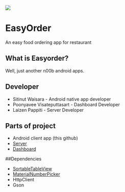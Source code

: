 ![](https://raw.githubusercontent.com/maxmacstn/EasyOrder-Android-Client/master/images/git_header1.png?token=AS27iSJKiGgsbMpqo2Xk1E9-zi4Gvg70ks5aHOYowA%3D%3D)



# EasyOrder
An easy food ordering app for restaurant

## What is Easyorder?
Well, just another n00b android apps.

## Developer
- Sitinut Waisara - Android native app developer
- Poonyavee Visateputtasart - Dashboard Developer
- Laizen Pappiti - Server Developer

## Parts of project
- Android client app (this github)
- [Server](https://github.com/coregameHD/EasyOrderDashboard)
- [Dashboard](https://github.com/EnviableYapper0/EasyOrderServer)

##Dependencies
- [SortableTableView](https://github.com/ISchwarz23/SortableTableView)
- [MaterialNumberPicker](https://github.com/KasualBusiness/MaterialNumberPicker)
- HttpClient
- Gson
